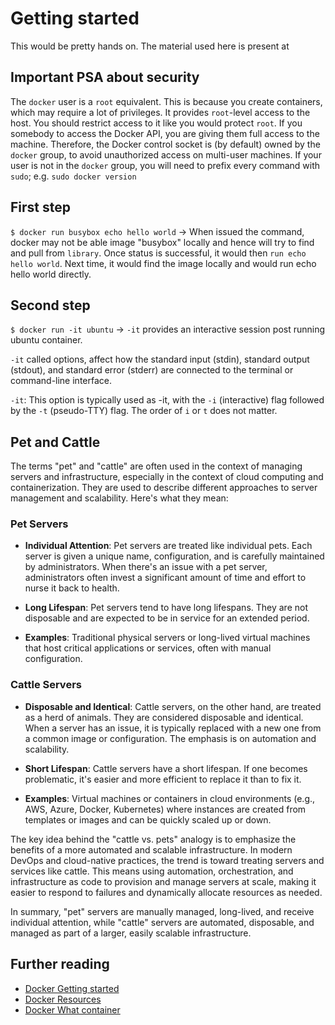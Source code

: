 # Getting started

This would be pretty hands on. The material used here is present at 

## Important PSA about security

The `docker` user is a `root` equivalent. This is because you create containers, which may require a lot of privileges. It provides `root`-level access to the host. You should restrict access to it like you would protect `root`. If you somebody to access the Docker API, you are giving them full access to the machine. Therefore, the Docker control socket is (by default) owned by the `docker` group, to avoid unauthorized access on multi-user machines. If your user is not in the `docker` group, you will need to prefix every command with `sudo`; e.g. `sudo docker version`

## First step

`$ docker run busybox echo hello world` -> When issued the command, docker may not be able image "busybox" locally and hence will try to find and pull from `library`. Once status is successful, it would then `run echo hello world`. Next time, it would find the image locally and would run echo hello world directly.

## Second step

`$ docker run -it ubuntu` -> `-it` provides an interactive session post running ubuntu container.

`-it` called options, affect how the standard input (stdin), standard output (stdout), and standard error (stderr) are connected to the terminal or command-line interface.

`-it`: This option is typically used as -it, with the `-i` (interactive) flag followed by the `-t` (pseudo-TTY) flag. The order of `i` or `t` does not matter.

## Pet and Cattle

The terms "pet" and "cattle" are often used in the context of managing servers and infrastructure, especially in the context of cloud computing and containerization. They are used to describe different approaches to server management and scalability. Here's what they mean:

### Pet Servers

* **Individual Attention**: Pet servers are treated like individual pets. Each server is given a unique name, configuration, and is carefully maintained by administrators. When there's an issue with a pet server, administrators often invest a significant amount of time and effort to nurse it back to health.

* **Long Lifespan**: Pet servers tend to have long lifespans. They are not disposable and are expected to be in service for an extended period.

* **Examples**: Traditional physical servers or long-lived virtual machines that host critical applications or services, often with manual configuration.

### Cattle Servers

* **Disposable and Identical**: Cattle servers, on the other hand, are treated as a herd of animals. They are considered disposable and identical. When a server has an issue, it is typically replaced with a new one from a common image or configuration. The emphasis is on automation and scalability.

* **Short Lifespan**: Cattle servers have a short lifespan. If one becomes problematic, it's easier and more efficient to replace it than to fix it.

* **Examples**: Virtual machines or containers in cloud environments (e.g., AWS, Azure, Docker, Kubernetes) where instances are created from templates or images and can be quickly scaled up or down.

The key idea behind the "cattle vs. pets" analogy is to emphasize the benefits of a more automated and scalable infrastructure. In modern DevOps and cloud-native practices, the trend is toward treating servers and services like cattle. This means using automation, orchestration, and infrastructure as code to provision and manage servers at scale, making it easier to respond to failures and dynamically allocate resources as needed.

In summary, "pet" servers are manually managed, long-lived, and receive individual attention, while "cattle" servers are automated, disposable, and managed as part of a larger, easily scalable infrastructure.

## Further reading

* [Docker Getting started](https://docs.docker.com/get-started/overview/)
* [Docker Resources](https://docs.docker.com/get-started/resources/)
* [Docker What container](https://www.docker.com/resources/what-container/#/package_software)
